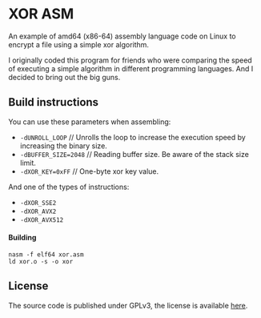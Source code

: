 # XOR ASM

An example of amd64 (x86-64) assembly language code on Linux to encrypt a file using a simple xor algorithm.

I originally coded this program for friends who were comparing the speed of executing a simple algorithm in different programming languages. And I decided to bring out the big guns.

## Build instructions

You can use these parameters when assembling:
* `-dUNROLL_LOOP` // Unrolls the loop to increase the execution speed by increasing the binary size.
* `-dBUFFER_SIZE=2048` // Reading buffer size. Be aware of the stack size limit.
* `-dXOR_KEY=0xFF` // One-byte xor key value.

And one of the types of instructions:
* `-dXOR_SSE2`
* `-dXOR_AVX2`
* `-dXOR_AVX512`

#### Building
```
nasm -f elf64 xor.asm
ld xor.o -s -o xor
```

## License
The source code is published under GPLv3, the license is available [here](LICENSE).
